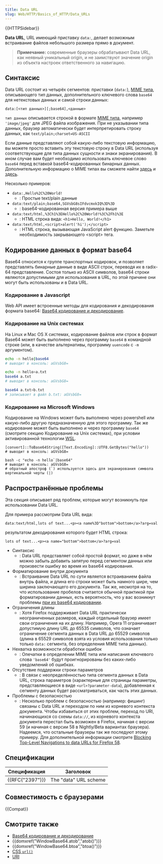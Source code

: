```yaml
---
title: Data URL
slug: Web/HTTP/Basics_of_HTTP/Data_URLs
---
```


{{HTTPSidebar}}

**Data URL**, URL имеющий приставку `data:`, делает возможным встраивание файлов небольшого размера прямо в документ.

> **Примечание:** современные браузеры обрабатывают Data URL, как неявный уникальный origin, и не заимствуют значение origin из объекта настроек ответственного за навигацию.

## Синтаксис

Data URL состоит из четырёх сегментов: приставки (`data:`), [MIME типа](/ru/docs/Web/HTTP/Basics_of_HTTP/MIME_types), описывающего тип данных, дополнительного ключевого слова `base64` для нетекстовых данных и самой строки данных:

```
data:[<тип данных>][;base64],<данные>
```

`тип данных` описывается строкой в формате [MIME типа](/ru/docs/Web/HTTP/Basics_of_HTTP/MIME_types), например `'image/jpeg'` для JPEG файла изображения. При не указывании типа данных, браузер автоматически будет интерпретировать строку данных, как `text/plain;charset=US-ASCII`

Если данные представляют собой какую-либо текстовую информацию, вы можете просто вставить эту текстовую строку в Data URL (используя соответствующие для типа данных сущности и знаки экранирования). В ином случае вам будет необходимо использовать ключевое слово `base64` перед вставкой base64-кодированных бинарных данных. Дополнительную информацию о MIME типах вы сможете найти [здесь](/ru/docs/Web/HTTP/Basics_of_HTTP/MIME_types) и [здесь](/ru/docs/Web/HTTP/Basics_of_HTTP/MIME_types/Complete_list_of_MIME_types).

Несколько примеров:

- `data:,Hello%2C%20World!`
  - : Простые text/plain данные
- `data:text/plain;base64,SGVsbG8sIFdvcmxkIQ%3D%3D`
  - : base64-кодированная версия примера выше
- `data:text/html,%3Ch1%3EHello%2C%20World!%3C%2Fh1%3E`
  - : HTML строка вида: `<h1>Hello, World!</h1>`
- `data:text/html,<script>alert('hi');</script>`
  - : HTML строка, вызывающая JavaScript alert функцию. Заметьте необходимость закрывающего \<script> тега.

## Кодирование данных в формат base64

Base64 относится к группе транспортных кодировок, и позволяет представлять бинарные данные в виде ASCII строк, переводя их в radix-64 представление. Состоя только из ASCII символов, base64 строки являются допустимыми для использования в URL, по этой причине они могут быть использованы и в Data URL.

### Кодирование в Javascript

Web API имеет встроенные методы для кодирования и декодирования формата base64: [Base64 кодирование и декодирование](/ru/docs/Web/API/WindowBase64/Base64_encoding_and_decoding).

### Кодирование на Unix системах

На Linux и Mac OS X системах, кодирование файлов или строк в формат Base64 может быть выполнено через программу `base64` в командной строке (или, в качестве альтернативы, программу `uuencode` с `-m` аргументом).

```bash
echo -n hello|base64
# выводит в консоль: aGVsbG8=

echo -n hello>a.txt
base64 a.txt
# выводит в консоль: aGVsbG8=

base64 a.txt>b.txt
# записывает в файл b.txt: aGVsbG8=
```

### Кодирование на Microsoft Windows

Кодирование на Windows может быть выполнено через powershell или какую-либо другую предназначенную для этого программу. Так же кодирование может быть выполнено и через программу `base64` (смотрите секцию Кодирование на Unix системах), при условии активированной технологии [WSL](https://en.wikipedia.org/wiki/Windows_Subsystem_for_Linux).

```
[convert]::ToBase64String([Text.Encoding]::UTF8.GetBytes("hello"))
# выводит в консоль: aGVsbG8=

bash -c "echo -n hello`|base64"
# выводит в консоль: aGVsbG8=
# обратный апостроф (`) используется здесь для экранирования символа вертикальной черты (|)
```

## Распространённые проблемы

Эта секция описывает ряд проблем, которые могут возникнуть при использовании Data URL.

Для примера рассмотрим Data URL вида:

```
data:text/html,lots of text...<p><a name%3D"bottom">bottom</a>?arg=val
```

результатом декодирования которого будет HTML строка:

```
lots of text...<p><a name="bottom">bottom</a>?arg=val
```

- Синтаксис
  - : Data URL представляет собой простой формат, но даже в нём можно забыть добавить запятую перед сегментом данных или произвести ошибку во время их base64 кодирования.
- Форматирование внутри документа
  - : Встраивание Data URL по сути является встраиванием файла внутрь файла, и длина его строки может быть намного шире, чем ширина заключающего его документа. Так же, несмотря на то, что использование пробелов считается обычной практикой при форматировании данных, есть вероятность, что у вас возникнут проблемы [при их base64 кодировании](http://bugzilla.mozilla.org/show_bug.cgi?id=73026#c12).
- Ограничения длины
  - : Хотя Firefox поддерживает Data URL практически неограниченных размеров, каждый отдельный браузер имеет свои ограничения на их длину. Например, Opera 11 ограничивает допустимую длину URL до 65535 символов, что означает ограничение сегмента данных в Data URL до 65529 символов (длина в 65529 символов взята из условия использования только только `data:` сегмента, без определения MIME типа данных).
- Нехватка возможности обработки ошибок
  - : Опечатки в определении MIME типа или написания ключевого слова `'base64'` будут проигнорированы без каких-либо уведомлений об ошибках.
- Отсутствие поддержки строки параметров
  - : В связи с неопределённостью типа сегмента данных в Data URL, строка параметров (характерные для страницы параметры, представляющиеся в виде `<url>?parameter-data`), добавленная к сегменту данных будет рассматриваться, как часть этих данных.
- Проблемы с безопасностью
  - : Несколько проблем с безопасностью (например: фишинг) связаны с Data URL и переходом по ним из корневого контекста документа. Чтобы избавиться от этих проблем, переход по URI, начинающихся со схемы `data://`, из корневого контекста документа перестал быть возможен в Firefox, начиная с версии 59 (и начиная с версии 58 в Nightly/Beta вариантах браузера). Надеемся, что остальные браузеры так же последуют этому примеру. Для дополнительной информации смотрите [Blocking Top-Level Navigations to data URLs for Firefox 58](https://blog.mozilla.org/security/2017/11/27/blocking-top-level-navigations-data-urls-firefox-58/).

## Спецификации

| Спецификация    | Заголовок             |
| --------------- | --------------------- |
| {{RFC("2397")}} | The "data" URL scheme |

## Совместимость с браузерами

{{Compat}}

## Смотрите также

- [Base64 кодирование и декодирование](/ru/docs/Web/API/WindowBase64/Base64_encoding_and_decoding)
- {{domxref("WindowBase64.atob","atob()")}}
- {{domxref("WindowBase64.btoa","btoa()")}}
- [CSS `url()`](/ru/docs/Web/CSS/uri)
- [URI](/ru/docs/Glossary/URI)
